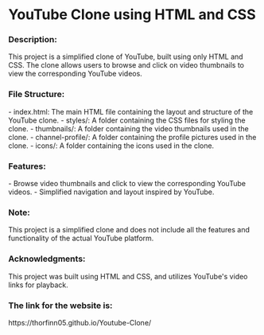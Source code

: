 <h1>YouTube Clone using HTML and CSS</h1>

<h3>Description:</h3>
This project is a simplified clone of YouTube, built using only HTML and CSS. The clone allows users to browse and click on video thumbnails to view the corresponding YouTube videos.

<h3>File Structure:</h3>
- index.html: The main HTML file containing the layout and structure of the YouTube clone.
- styles/: A folder containing the CSS files for styling the clone.
- thumbnails/: A folder containing the video thumbnails used in the clone.
- channel-profile/: A folder containing the profile pictures used in the clone.
- icons/: A folder containing the icons used in the clone.

<h3>Features:</h3>
- Browse video thumbnails and click to view the corresponding YouTube videos.
- Simplified navigation and layout inspired by YouTube.

<h3>Note:</h3>
This project is a simplified clone and does not include all the features and functionality of the actual YouTube platform.

<h3>Acknowledgments:</h3>
This project was built using HTML and CSS, and utilizes YouTube's video links for playback.

<h3>The link for the website is:</h3> https://thorfinn05.github.io/Youtube-Clone/

